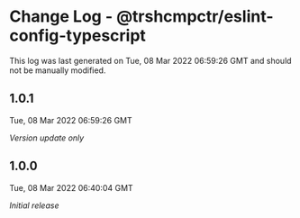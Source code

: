 # Change Log - @trshcmpctr/eslint-config-typescript

This log was last generated on Tue, 08 Mar 2022 06:59:26 GMT and should not be manually modified.

## 1.0.1
Tue, 08 Mar 2022 06:59:26 GMT

_Version update only_

## 1.0.0
Tue, 08 Mar 2022 06:40:04 GMT

_Initial release_

